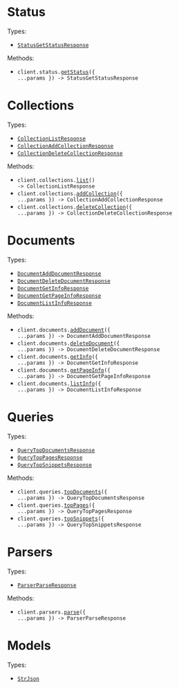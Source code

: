 # Status

Types:

- <code><a href="./src/resources/status.ts">StatusGetStatusResponse</a></code>

Methods:

- <code title="post /status/get-status">client.status.<a href="./src/resources/status.ts">getStatus</a>({ ...params }) -> StatusGetStatusResponse</code>

# Collections

Types:

- <code><a href="./src/resources/collections.ts">CollectionListResponse</a></code>
- <code><a href="./src/resources/collections.ts">CollectionAddCollectionResponse</a></code>
- <code><a href="./src/resources/collections.ts">CollectionDeleteCollectionResponse</a></code>

Methods:

- <code title="post /collections/get-collection-list">client.collections.<a href="./src/resources/collections.ts">list</a>() -> CollectionListResponse</code>
- <code title="post /collections/add-collection">client.collections.<a href="./src/resources/collections.ts">addCollection</a>({ ...params }) -> CollectionAddCollectionResponse</code>
- <code title="post /collections/delete-collection">client.collections.<a href="./src/resources/collections.ts">deleteCollection</a>({ ...params }) -> CollectionDeleteCollectionResponse</code>

# Documents

Types:

- <code><a href="./src/resources/documents.ts">DocumentAddDocumentResponse</a></code>
- <code><a href="./src/resources/documents.ts">DocumentDeleteDocumentResponse</a></code>
- <code><a href="./src/resources/documents.ts">DocumentGetInfoResponse</a></code>
- <code><a href="./src/resources/documents.ts">DocumentGetPageInfoResponse</a></code>
- <code><a href="./src/resources/documents.ts">DocumentListInfoResponse</a></code>

Methods:

- <code title="post /documents/add-document">client.documents.<a href="./src/resources/documents.ts">addDocument</a>({ ...params }) -> DocumentAddDocumentResponse</code>
- <code title="post /documents/delete-document">client.documents.<a href="./src/resources/documents.ts">deleteDocument</a>({ ...params }) -> DocumentDeleteDocumentResponse</code>
- <code title="post /documents/get-document-info">client.documents.<a href="./src/resources/documents.ts">getInfo</a>({ ...params }) -> DocumentGetInfoResponse</code>
- <code title="post /documents/get-page-info">client.documents.<a href="./src/resources/documents.ts">getPageInfo</a>({ ...params }) -> DocumentGetPageInfoResponse</code>
- <code title="post /documents/get-document-info-list">client.documents.<a href="./src/resources/documents.ts">listInfo</a>({ ...params }) -> DocumentListInfoResponse</code>

# Queries

Types:

- <code><a href="./src/resources/queries.ts">QueryTopDocumentsResponse</a></code>
- <code><a href="./src/resources/queries.ts">QueryTopPagesResponse</a></code>
- <code><a href="./src/resources/queries.ts">QueryTopSnippetsResponse</a></code>

Methods:

- <code title="post /queries/top-documents">client.queries.<a href="./src/resources/queries.ts">topDocuments</a>({ ...params }) -> QueryTopDocumentsResponse</code>
- <code title="post /queries/top-pages">client.queries.<a href="./src/resources/queries.ts">topPages</a>({ ...params }) -> QueryTopPagesResponse</code>
- <code title="post /queries/top-snippets">client.queries.<a href="./src/resources/queries.ts">topSnippets</a>({ ...params }) -> QueryTopSnippetsResponse</code>

# Parsers

Types:

- <code><a href="./src/resources/parsers.ts">ParserParseResponse</a></code>

Methods:

- <code title="post /parsers/parse-document">client.parsers.<a href="./src/resources/parsers.ts">parse</a>({ ...params }) -> ParserParseResponse</code>

# Models

Types:

- <code><a href="./src/resources/models.ts">StrJson</a></code>
